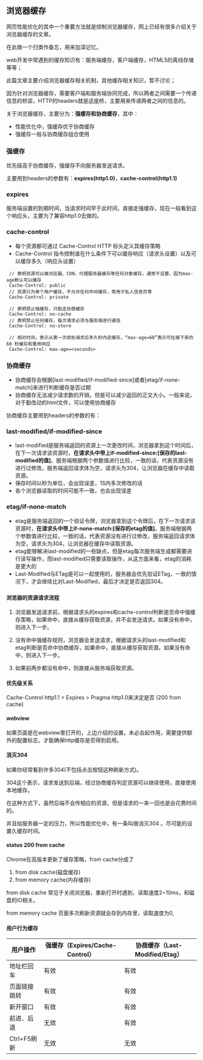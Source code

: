 ## 浏览器缓存

网页性能优化的其中一个重要方法就是控制浏览器缓存，网上已经有很多介绍关于浏览器缓存的文章。

在此做一个归类作备忘，用来加深记忆。

web开发中常遇到的缓存知识有：服务端缓存，客户端缓存，HTML5的离线存储等等；

此篇文章主要介绍浏览器缓存相关机制，其他缓存相关知识，暂不讨论；

因为针对浏览器缓存，需要客户端和服务端协同完成，所以两者之间需要一个传递信息的桥梁，HTTP的headers就是这座桥，主要用来传递两者之间的信息的。

关于浏览器缓存，主要分为：**强缓存和协商缓存**，其中：

- 性能优化中，强缓存优于协商缓存
- 强缓存一般与协商缓存组合使用

### 强缓存
优先级高于协商缓存，强缓存不向服务器发送请求。

主要用到headers的参数有：**expires(http1.0)**，**cache-control(http1.1)**

### expires

服务端设置的到期时间，当请求时间早于此时间，直接走强缓存，现在一般看到这个响应头，主要为了兼容http1.0去做的。

### cache-control

- 每个资源都可通过 Cache-Control HTTP 标头定义其缓存策略
- Cache-Control 指令控制谁在什么条件下可以缓存响应（请求头设置）以及可以缓存多久（响应头设置）


```
 // 表明资源可以被浏览器、CDN、代理服务器缓存等任何对象缓存，通常不设置，因为max-age默认可以缓存
 Cache-Control: public 
 // 资源只为单个用户缓存，不允许任何中间缓存，常用于私人信息页等
 Cache-Control: private 

 // 表明禁止强缓存，只能走协商缓存
 Cache-Control: no-cache 
 // 表明禁止任何缓存，每次请求必须与服务端进行通信
 Cache-Control: no-store 

 // 相对时间，表示从第一次收到请求后多久秒内走缓存，“max-age=60”表示可在接下来的 60 秒缓存和重用响应
 Cache-Control: max-age=<seconds>

```

### 协商缓存

- 协商缓存会根据[last-modified/if-modified-since]或者[etag/if-none-match]来进行判断缓存是否过期
- 协商缓存无法减少请求数的开销，但是可以减少返回的正文大小。一般来说，对于勤改动的html文件，可以使用协商缓存

协商缓存主要用到headers的参数的有：

### last-modified/if-modified-since

- last-modified是服务端返回的资源上一次更改时间，浏览器拿到这个时间后，在下一次请求该资源时，**在请求头中带上if-modified-since:[保存的last-modified的值]**。服务端根据两个参数值进行比较，一致的话，代表资源没有进行过修改，服务端返回请求体为空，请求头为304，让浏览器在缓存中读取资源。
- 保存时间以秒为单位，会出现误差，1S内多次修改的话
- 各个浏览器读取的时间可能不一致，也会出现误差

### etag/if-none-match
- etag是服务端返回的一个验证令牌，浏览器拿到这个令牌后，在下一次请求该资源时，**在请求头中带上if-none-match:[保存的etag的值]**。服务端根据两个参数值进行比较，一致的话，代表资源没有进行过修改，服务端返回请求体为空，请求头为304，让浏览器在缓存中读取资源。
- etag能够解决last-modified的一些缺点，但是etag每次服务端生成都需要进行读写操作，而last-modified只需要读取操作，从这方面来看，etag的消耗是更大的
- Last-Modified与ETag是可以一起使用的，服务器会优先验证ETag，一致的情况下，才会继续比对Last-Modified，最后才决定是否返回304。

### <TIPS>

#### 浏览器的资源请求流程
1. 浏览器发送请求前，根据请求头的expires和cache-control判断是否命中强缓存策略，如果命中，直接从缓存获取资源，并不会发送请求。如果没有命中，则进入下一步。

2. 没有命中强缓存规则，浏览器会发送请求，根据请求头的last-modified和etag判断是否命中协商缓存，如果命中，直接从缓存获取资源。如果没有命中，则进入下一步。

3. 如果前两步都没有命中，则直接从服务端获取资源。

#### 优先级关系
Cache-Control http1.1 > Expires > Pragma http1.0来决定是否 (200 from cache)

#### webview
如果页面是在webview里打开的，上边介绍的设置，未必会起作用，需要提供额外的配置标志，才能确保http缓存是否得到启用。

#### 消灭304
如果你经常看到许多304(不包括点击按钮这种刷新方式)。

304这个表示，请求发送到后端，经过协商缓存判定资源可以继续使用，直接使用本地缓存。

在这种方式下，虽然后端不会传相应的资源，但是请求的一来一回也是会花费时间的。

并且给服务器一定的压力，所以性能优化中，有一条叫做消灭304 。尽可能的设置久缓存时间。

#### status 200 from cache

Chrome在高版本更新了缓存策略，from cache分成了
1. from disk cache(磁盘缓存)
2. from memory cache(内存缓存)

from disk cache 常见于关闭浏览器，重新打开时遇到，读取速度2~10ms，和磁盘的IO相关。

from memory cache 页面多次刷新资源就会存到内存里，读取速度为0,


#### 用户行为缓存

用户操作 | 强缓存（Expires/Cache-Control）| 协商缓存（Last-Modified/Etag）
---|---|---|
地址栏回车 | 有效 |有效|
页面链接跳转 |有效|有效|
新开窗口 |有效|有效|
前进、后退 |无效|有效|
Ctrl+F5刷新 |无效|无效|


